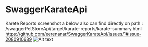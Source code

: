 # SwaggerKarateApi
Karete Reports screenshot a below also can find directly on path : /swaggerPetStoreApi/target/karate-reports/karate-summary.html
https://github.com/eerenanar/SwaggerKarateApi/issues/1#issue-2080910689
![Alt text]([[src/test/resources/features/images/imageForRequest.png](https://github.com/eerenanar/SwaggerKarateApi/blob/b7a345ac1678af4ccf9c0481203c35a1afbf4394/src/test/resources/features/images/imageForRequest.png)https://github.com/eerenanar/SwaggerKarateApi/blob/b7a345ac1678af4ccf9c0481203c35a1afbf4394/src/test/resources/features/images/imageForRequest.png "Optional title")

